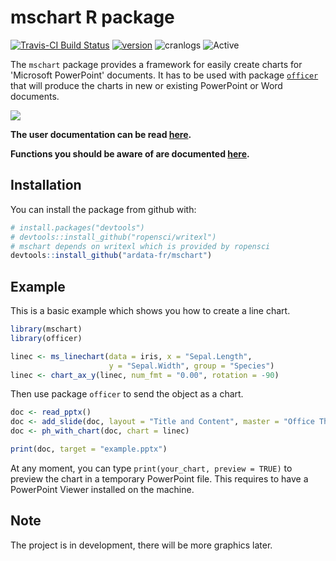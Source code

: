 mschart R package
================

<!-- README.md is generated from README.Rmd. Please edit that file -->
[![Travis-CI Build Status](https://travis-ci.org/ardata-fr/mschart.svg?branch=master)](https://travis-ci.org/ardata-fr/mschart) [![version](http://www.r-pkg.org/badges/version/mschart)](https://CRAN.R-project.org/package=mschart) ![cranlogs](http://cranlogs.r-pkg.org./badges/mschart) ![Active](http://www.repostatus.org/badges/latest/active.svg)

The `mschart` package provides a framework for easily create charts for 'Microsoft PowerPoint' documents. It has to be used with package [`officer`](https://davidgohel.github.io/officer) that will produce the charts in new or existing PowerPoint or Word documents.

<img src="tools/ms_barchart.png" align="center"/>

**The user documentation can be read [here](https://ardata-fr.github.io/mschart/articles/introduction.html).**

**Functions you should be aware of are documented [here](https://ardata-fr.github.io/mschart/reference/index.html).**

Installation
------------

You can install the package from github with:

``` r
# install.packages("devtools")
# devtools::install_github("ropensci/writexl")
# mschart depends on writexl which is provided by ropensci
devtools::install_github("ardata-fr/mschart")
```

Example
-------

This is a basic example which shows you how to create a line chart.

``` r
library(mschart)
library(officer)

linec <- ms_linechart(data = iris, x = "Sepal.Length",
                      y = "Sepal.Width", group = "Species")
linec <- chart_ax_y(linec, num_fmt = "0.00", rotation = -90)
```

Then use package `officer` to send the object as a chart.

``` r
doc <- read_pptx()
doc <- add_slide(doc, layout = "Title and Content", master = "Office Theme")
doc <- ph_with_chart(doc, chart = linec)

print(doc, target = "example.pptx")
```

At any moment, you can type `print(your_chart, preview = TRUE)` to preview the chart in a temporary PowerPoint file. This requires to have a PowerPoint Viewer installed on the machine.

Note
----

The project is in development, there will be more graphics later.
